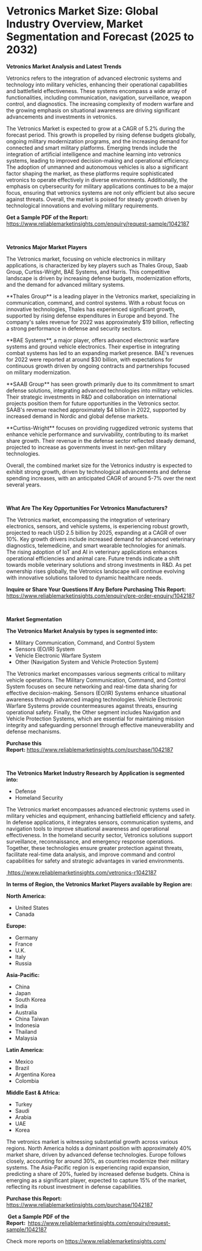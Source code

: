 <p><h1>Vetronics Market Size: Global Industry Overview, Market Segmentation and Forecast (2025 to 2032)</h1></p><p><strong>Vetronics Market Analysis and Latest Trends</strong></p>
<p><p>Vetronics refers to the integration of advanced electronic systems and technology into military vehicles, enhancing their operational capabilities and battlefield effectiveness. These systems encompass a wide array of functionalities, including communication, navigation, surveillance, weapon control, and diagnostics. The increasing complexity of modern warfare and the growing emphasis on situational awareness are driving significant advancements and investments in vetronics.</p><p>The Vetronics Market is expected to grow at a CAGR of 5.2% during the forecast period. This growth is propelled by rising defense budgets globally, ongoing military modernization programs, and the increasing demand for connected and smart military platforms. Emerging trends include the integration of artificial intelligence and machine learning into vetronics systems, leading to improved decision-making and operational efficiency. The adoption of unmanned and autonomous vehicles is also a significant factor shaping the market, as these platforms require sophisticated vetronics to operate effectively in diverse environments. Additionally, the emphasis on cybersecurity for military applications continues to be a major focus, ensuring that vetronics systems are not only efficient but also secure against threats. Overall, the market is poised for steady growth driven by technological innovations and evolving military requirements.</p></p>
<p><strong>Get a Sample PDF of the Report:&nbsp;</strong> <a href="https://www.reliablemarketinsights.com/enquiry/request-sample/1042187?utm_campaign=3295&utm_medium=2&utm_source=Github&utm_content=ia&utm_term=06042025&utm_id=vetronics">https://www.reliablemarketinsights.com/enquiry/request-sample/1042187</a></p>
<p>&nbsp;</p>
<p><strong>Vetronics Major Market Players</strong></p>
<p><p>The Vetronics market, focusing on vehicle electronics in military applications, is characterized by key players such as Thales Group, Saab Group, Curtiss-Wright, BAE Systems, and Harris. This competitive landscape is driven by increasing defense budgets, modernization efforts, and the demand for advanced military systems.</p><p>**Thales Group** is a leading player in the Vetronics market, specializing in communication, command, and control systems. With a robust focus on innovative technologies, Thales has experienced significant growth, supported by rising defense expenditures in Europe and beyond. The company's sales revenue for 2022 was approximately $19 billion, reflecting a strong performance in defense and security sectors.</p><p>**BAE Systems**, a major player, offers advanced electronic warfare systems and ground vehicle electronics. Their expertise in integrating combat systems has led to an expanding market presence. BAE's revenues for 2022 were reported at around $30 billion, with expectations for continuous growth driven by ongoing contracts and partnerships focused on military modernization.</p><p>**SAAB Group** has seen growth primarily due to its commitment to smart defense solutions, integrating advanced technologies into military vehicles. Their strategic investments in R&D and collaboration on international projects position them for future opportunities in the Vetronics sector. SAAB's revenue reached approximately $4 billion in 2022, supported by increased demand in Nordic and global defense markets.</p><p>**Curtiss-Wright** focuses on providing ruggedized vetronic systems that enhance vehicle performance and survivability, contributing to its market share growth. Their revenue in the defense sector reflected steady demand, projected to increase as governments invest in next-gen military technologies.</p><p>Overall, the combined market size for the Vetronics industry is expected to exhibit strong growth, driven by technological advancements and defense spending increases, with an anticipated CAGR of around 5-7% over the next several years.</p></p>
<p>&nbsp;</p>
<p><strong>What Are The Key Opportunities For Vetronics Manufacturers?</strong></p>
<p><p>The Vetronics market, encompassing the integration of veterinary electronics, sensors, and vehicle systems, is experiencing robust growth, projected to reach USD 2.5 billion by 2025, expanding at a CAGR of over 10%. Key growth drivers include increased demand for advanced veterinary diagnostics, telemedicine, and smart wearable technologies for animals. The rising adoption of IoT and AI in veterinary applications enhances operational efficiencies and animal care. Future trends indicate a shift towards mobile veterinary solutions and strong investments in R&D. As pet ownership rises globally, the Vetronics landscape will continue evolving with innovative solutions tailored to dynamic healthcare needs.</p></p>
<p><strong>Inquire or Share Your Questions If Any Before Purchasing This Report:</strong> <a href="https://www.reliablemarketinsights.com/enquiry/pre-order-enquiry/1042187?utm_campaign=3295&utm_medium=2&utm_source=Github&utm_content=ia&utm_term=06042025&utm_id=vetronics">https://www.reliablemarketinsights.com/enquiry/pre-order-enquiry/1042187</a></p>
<p>&nbsp;</p>
<p><strong>Market Segmentation</strong></p>
<p><strong>The Vetronics Market Analysis by types is segmented into:</strong></p>
<p><ul><li>Military Communication, Command, and Control System</li><li>Sensors (EO/IR) System</li><li>Vehicle Electronic Warfare System</li><li>Other (Navigation System and Vehicle Protection System)</li></ul></p>
<p><p>The Vetronics market encompasses various segments critical to military vehicle operations. The Military Communication, Command, and Control System focuses on secure networking and real-time data sharing for effective decision-making. Sensors (EO/IR) Systems enhance situational awareness through advanced imaging technologies. Vehicle Electronic Warfare Systems provide countermeasures against threats, ensuring operational safety. Finally, the Other segment includes Navigation and Vehicle Protection Systems, which are essential for maintaining mission integrity and safeguarding personnel through effective maneuverability and defense mechanisms.</p></p>
<p><strong>Purchase this Report:&nbsp;</strong><a href="https://www.reliablemarketinsights.com/purchase/1042187?utm_campaign=3295&utm_medium=2&utm_source=Github&utm_content=ia&utm_term=06042025&utm_id=vetronics">https://www.reliablemarketinsights.com/purchase/1042187</a></p>
<p>&nbsp;</p>
<p><strong>The Vetronics Market Industry Research by Application is segmented into:</strong></p>
<p><ul><li>Defense</li><li>Homeland Security</li></ul></p>
<p><p>The Vetronics market encompasses advanced electronic systems used in military vehicles and equipment, enhancing battlefield efficiency and safety. In defense applications, it integrates sensors, communication systems, and navigation tools to improve situational awareness and operational effectiveness. In the homeland security sector, Vetronics solutions support surveillance, reconnaissance, and emergency response operations. Together, these technologies ensure greater protection against threats, facilitate real-time data analysis, and improve command and control capabilities for safety and strategic advantages in varied environments.</p></p>
<p><a href="https://www.reliablemarketinsights.com/vetronics-r1042187?utm_campaign=3295&utm_medium=2&utm_source=Github&utm_content=ia&utm_term=06042025&utm_id=vetronics">&nbsp;https://www.reliablemarketinsights.com/vetronics-r1042187</a></p>
<p><strong>In terms of Region, the Vetronics Market Players available by Region are:</strong></p>
<p>
    <p> <strong> North America: </strong>
        <ul>
            <li>United States</li>
            <li>Canada</li>
        </ul>
        </p> 
    <p> <strong> Europe: </strong>
        <ul>
            <li>Germany</li>
            <li>France</li>
            <li>U.K.</li>
            <li>Italy</li>
            <li>Russia</li>
        </ul>
        </p> 
    <p> <strong> Asia-Pacific: </strong>
        <ul>
            <li>China</li>
            <li>Japan</li>
            <li>South Korea</li>
            <li>India</li>
            <li>Australia</li>
            <li>China Taiwan</li>
            <li>Indonesia</li>
            <li>Thailand</li>
            <li>Malaysia</li>
        </ul>
        </p> 
    <p> <strong> Latin America: </strong>
        <ul>
            <li>Mexico</li>
            <li>Brazil</li>
            <li>Argentina Korea</li>
            <li>Colombia</li>
        </ul>
        </p> 
    <p> <strong> Middle East & Africa: </strong>
        <ul>
            <li>Turkey</li>
            <li>Saudi</li>
            <li>Arabia</li>
            <li>UAE</li>
            <li>Korea</li>
        </ul>
    </p>
    </p>
<p><p>The vetronics market is witnessing substantial growth across various regions. North America holds a dominant position with approximately 40% market share, driven by advanced defense technologies. Europe follows closely, accounting for around 30%, as countries modernize their military systems. The Asia-Pacific region is experiencing rapid expansion, predicting a share of 20%, fueled by increased defense budgets. China is emerging as a significant player, expected to capture 15% of the market, reflecting its robust investment in defense capabilities.</p></p>
<p><strong>Purchase this Report: </strong><a href="https://www.reliablemarketinsights.com/purchase/1042187?utm_campaign=3295&utm_medium=2&utm_source=Github&utm_content=ia&utm_term=06042025&utm_id=vetronics">https://www.reliablemarketinsights.com/purchase/1042187</a></p>
<p>&nbsp;<strong>Get a Sample PDF of the Report:&nbsp;&nbsp;</strong><a href="https://www.reliablemarketinsights.com/enquiry/request-sample/1042187?utm_campaign=3295&utm_medium=2&utm_source=Github&utm_content=ia&utm_term=06042025&utm_id=vetronics">https://www.reliablemarketinsights.com/enquiry/request-sample/1042187</a></p>
<p><strong></strong></p>
<p>Check more reports on <a href="https://www.reliablemarketinsights.com/?utm_campaign=3295&utm_medium=2&utm_source=Github&utm_content=ia&utm_term=06042025&utm_id=vetronics">https://www.reliablemarketinsights.com/</a></p>